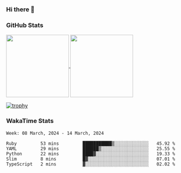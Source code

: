 ### Hi there 👋

### GitHub Stats

<a href="https://github.com/anuraghazra/github-readme-stats">
  <img align="center" height="170px" src="https://github-readme-stats.vercel.app/api/top-langs/?username=tksfjt1024&layout=compact&count_private=true&show_icons=true&show_icons=true&theme=graywhite" />
</a>
<a href="https://github.com/anuraghazra/github-readme-stats">
  <img align="center" height="170px" src="https://github-readme-stats.vercel.app/api?username=tksfjt1024&count_private=true&show_icons=true&show_icons=true&theme=graywhite" />
</a>

[![trophy](https://github-profile-trophy.vercel.app/?username=tksfjt1024)](https://github.com/ryo-ma/github-profile-trophy)

### WakaTime Stats

<!--START_SECTION:waka-->
```text
Week: 08 March, 2024 - 14 March, 2024

Ruby         53 mins         ███████████▒░░░░░░░░░░░░░   45.92 % 
YAML         29 mins         ██████▒░░░░░░░░░░░░░░░░░░   25.55 % 
Python       22 mins         ████▓░░░░░░░░░░░░░░░░░░░░   19.33 % 
Slim         8 mins          █▓░░░░░░░░░░░░░░░░░░░░░░░   07.01 % 
TypeScript   2 mins          ▓░░░░░░░░░░░░░░░░░░░░░░░░   02.02 % 
```
<!--END_SECTION:waka-->
